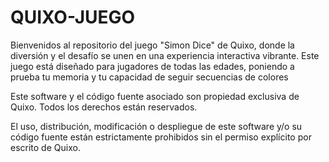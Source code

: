 # QUIXO-JUEGO
Bienvenidos al repositorio del juego "Simon Dice" de Quixo, donde la diversión y el desafío se unen en una experiencia interactiva vibrante. Este juego está diseñado para jugadores
de todas las edades, poniendo a prueba tu memoria y tu capacidad de seguir secuencias de colores 

Este software y el código fuente asociado son propiedad exclusiva de Quixo. Todos los derechos están reservados.

El uso, distribución, modificación o despliegue de este software y/o su código fuente están estrictamente prohibidos sin el permiso explícito por escrito de Quixo.
